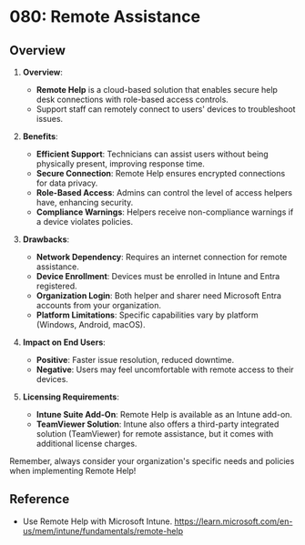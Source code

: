 # 080: Remote Assistance

## Overview

1. **Overview**:
   - **Remote Help** is a cloud-based solution that enables secure help desk connections with role-based access controls.
   - Support staff can remotely connect to users' devices to troubleshoot issues.

2. **Benefits**:
   - **Efficient Support**: Technicians can assist users without being physically present, improving response time.
   - **Secure Connection**: Remote Help ensures encrypted connections for data privacy.
   - **Role-Based Access**: Admins can control the level of access helpers have, enhancing security.
   - **Compliance Warnings**: Helpers receive non-compliance warnings if a device violates policies.

3. **Drawbacks**:
   - **Network Dependency**: Requires an internet connection for remote assistance.
   - **Device Enrollment**: Devices must be enrolled in Intune and Entra registered.
   - **Organization Login**: Both helper and sharer need Microsoft Entra accounts from your organization.
   - **Platform Limitations**: Specific capabilities vary by platform (Windows, Android, macOS).

4. **Impact on End Users**:
   - **Positive**: Faster issue resolution, reduced downtime.
   - **Negative**: Users may feel uncomfortable with remote access to their devices.

5. **Licensing Requirements**:
   - **Intune Suite Add-On**: Remote Help is available as an Intune add-on.
   - **TeamViewer Solution**: Intune also offers a third-party integrated solution (TeamViewer) for remote assistance, but it comes with additional license charges.

Remember, always consider your organization's specific needs and policies when implementing Remote Help! 


## Reference

* Use Remote Help with Microsoft Intune. https://learn.microsoft.com/en-us/mem/intune/fundamentals/remote-help
  

